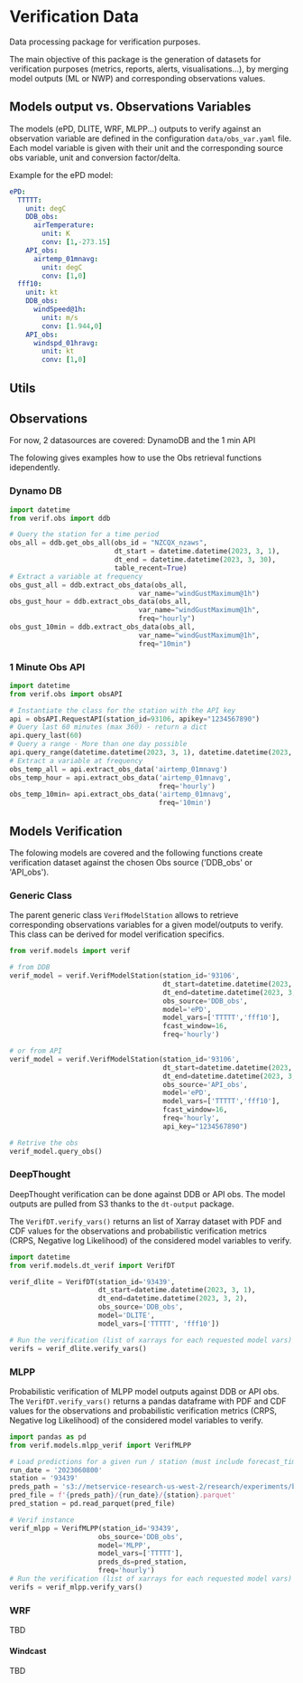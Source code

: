 # Verification Data

Data processing package for verification purposes.

The main objective of this package is the generation of datasets for verification purposes (metrics, reports, alerts, visualisations...), by merging model outputs (ML or NWP) and corresponding observations values.


## Models output vs. Observations Variables

The models (ePD, DLITE, WRF, MLPP...) outputs to verify against an observation variable are defined in the configuration  ```data/obs_var.yaml``` file.
Each model variable is given with their unit and the corresponding source obs variable, unit and conversion factor/delta.

Example for the ePD model:

```yaml
ePD:
  TTTTT:
    unit: degC
    DDB_obs:
      airTemperature:
        unit: K
        conv: [1,-273.15]
    API_obs:
      airtemp_01mnavg:
        unit: degC
        conv: [1,0]
  fff10:
    unit: kt
    DDB_obs:
      windSpeed@1h:
        unit: m/s
        conv: [1.944,0]
    API_obs:
      windspd_01hravg:
        unit: kt
        conv: [1,0] 
```

## Utils



## Observations

For now, 2 datasources are covered: DynamoDB and the 1 min API

The folowing gives examples how to use the Obs retrieval functions idependently.

### Dynamo DB

```python
import datetime
from verif.obs import ddb 

# Query the station for a time period
obs_all = ddb.get_obs_all(obs_id = "NZCQX_nzaws",
                          dt_start = datetime.datetime(2023, 3, 1),
                          dt_end = datetime.datetime(2023, 3, 30),
                          table_recent=True)
# Extract a variable at frequency
obs_gust_all = ddb.extract_obs_data(obs_all, 
                                var_name="windGustMaximum@1h")
obs_gust_hour = ddb.extract_obs_data(obs_all, 
                                var_name="windGustMaximum@1h",
                                freq="hourly")
obs_gust_10min = ddb.extract_obs_data(obs_all, 
                                var_name="windGustMaximum@1h",
                                freq="10min")
```

### 1 Minute Obs API

```python
import datetime
from verif.obs import obsAPI

# Instantiate the class for the station with the API key
api = obsAPI.RequestAPI(station_id=93106, apikey="1234567890")
# Query last 60 minutes (max 360) - return a dict
api.query_last(60)
# Query a range - More than one day possible
api.query_range(datetime.datetime(2023, 3, 1), datetime.datetime(2023, 3, 4))
# Extract a variable at frequency
obs_temp_all = api.extract_obs_data('airtemp_01mnavg')
obs_temp_hour = api.extract_obs_data('airtemp_01mnavg',
                                     freq='hourly')
obs_temp_10min= api.extract_obs_data('airtemp_01mnavg',
                                     freq='10min')

```


## Models Verification

The folowing models are covered and the following functions create verification dataset against the chosen Obs source ('DDB_obs' or 'API_obs').

### Generic Class

The parent generic class ```VerifModelStation``` allows to retrieve corresponding observations variables for a given model/outputs to verify. This class can be derived for model verification specifics.

```python
from verif.models import verif

# from DDB
verif_model = verif.VerifModelStation(station_id='93106',
                                      dt_start=datetime.datetime(2023, 3, 1),
                                      dt_end=datetime.datetime(2023, 3, 30),
                                      obs_source='DDB_obs',
                                      model='ePD',
                                      model_vars=['TTTTT','fff10'],
                                      fcast_window=16,
                                      freq='hourly')

# or from API
verif_model = verif.VerifModelStation(station_id='93106',
                                      dt_start=datetime.datetime(2023, 3, 1),
                                      dt_end=datetime.datetime(2023, 3, 30),
                                      obs_source='API_obs',
                                      model='ePD',
                                      model_vars=['TTTTT','fff10'],
                                      fcast_window=16,
                                      freq='hourly',
                                      api_key="1234567890")

# Retrive the obs
verif_model.query_obs()

```


### DeepThought

DeepThought verification can be done against DDB or API obs. The model outputs are pulled from S3 thanks to the `dt-output` package.

The `VerifDT.verify_vars()` returns an list of Xarray dataset with PDF and CDF values for the observations and probabilistic verification metrics (CRPS, Negative log Likelihood) of the considered model variables to verify.

```python
import datetime
from verif.models.dt_verif import VerifDT

verif_dlite = VerifDT(station_id='93439',
                      dt_start=datetime.datetime(2023, 3, 1),
                      dt_end=datetime.datetime(2023, 3, 2),
                      obs_source='DDB_obs',
                      model='DLITE',
                      model_vars=['TTTTT', 'fff10'])

# Run the verification (list of xarrays for each requested model vars)
verifs = verif_dlite.verify_vars()
```


### MLPP

Probabilistic verification of MLPP model outputs against DDB or API obs.
The `VerifDT.verify_vars()` returns a pandas dataframe with PDF and CDF values for the observations and probabilistic verification metrics (CRPS, Negative log Likelihood) of the considered model variables to verify.

```python
import pandas as pd
from verif.models.mlpp_verif import VerifMLPP

# Load predictions for a given run / station (must include forecast_time variable)
run_date = '2023060800'
station = '93439'
preds_path = 's3://metservice-research-us-west-2/research/experiments/benv/mlpp/predictions/nz4kmN-ECMWF-SIGMA'
pred_file = f'{preds_path}/{run_date}/{station}.parquet'
pred_station = pd.read_parquet(pred_file)

# Verif instance
verif_mlpp = VerifMLPP(station_id='93439',
                      obs_source='DDB_obs',
                      model='MLPP',
                      model_vars=['TTTTT'],
                      preds_ds=pred_station,
                      freq='hourly')
# Run the verification (list of xarrays for each requested model vars)
verifs = verif_mlpp.verify_vars()
```

### WRF

TBD



#### Windcast

TBD